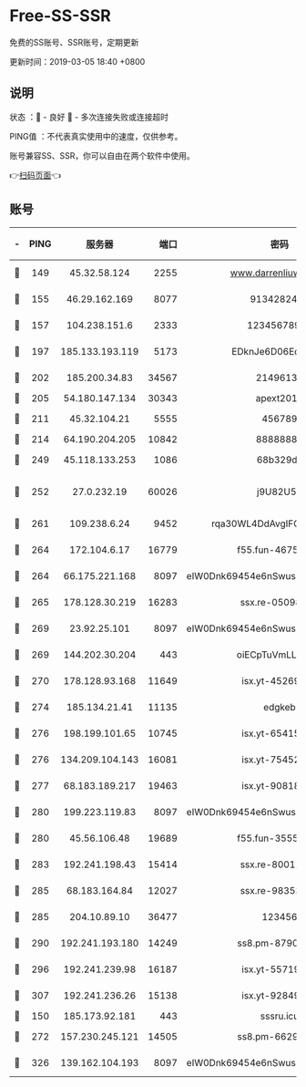 # Free-SS-SSR

免费的SS账号、SSR账号，定期更新

更新时间：2019-03-05 18:40 +0800

## 说明

状态     ：🙂 - 良好 🙁 - 多次连接失败或连接超时

PING值   ：不代表真实使用中的速度，仅供参考。

账号兼容SS、SSR，你可以自由在两个软件中使用。

👉[扫码页面](https://liesauer.github.io/free-ss-ssr.github.io/)👈

## 账号

|-|PING|服务器|端口|密码|加密方式|区域|
|:----:|:----:|:-----:|-----:|:----:|:----:|:----:|
|🙂|149|45.32.58.124|2255|www.darrenliuwei.com|aes-256-cfb|JP|
|🙂|155|46.29.162.169|8077|9134282479|aes-256-cfb|RU|
|🙂|157|104.238.151.6|2333|12345678900|aes-256-cfb|JP|
|🙂|197|185.133.193.119|5173|EDknJe6D06EoWDaw|aes-256-cfb|US|
|🙂|202|185.200.34.83|34567|21496138|aes-256-cfb|US|
|🙂|205|54.180.147.134|30343|apext2019|chacha20|KR|
|🙂|211|45.32.104.21|5555|456789|aes-256-cfb|SG|
|🙂|214|64.190.204.205|10842|88888888|rc4-md5|US|
|🙂|249|45.118.133.253|1086|68b329da|aes-256-cfb|SG|
|🙂|252|27.0.232.19|60026|j9U82U53|xchacha20-ietf-poly1305|HK|
|🙂|261|109.238.6.24|9452|rqa30WL4DdAvgIFG6Fs3znzTa|aes-256-cfb|FR|
|🙂|264|172.104.6.17|16779|f55.fun-46758883|aes-256-cfb|US|
|🙂|264|66.175.221.168|8097|eIW0Dnk69454e6nSwuspv9DmS201tQ0D|aes-256-cfb|US|
|🙂|265|178.128.30.219|16283|ssx.re-05098737|aes-256-cfb|SG|
|🙂|269|23.92.25.101|8097|eIW0Dnk69454e6nSwuspv9DmS201tQ0D|aes-256-cfb|US|
|🙂|269|144.202.30.204|443|oiECpTuVmLLxk4Ts|aes-256-cfb|US|
|🙂|270|178.128.93.168|11649|isx.yt-45269107|aes-256-cfb|SG|
|🙂|274|185.134.21.41|11135|edgkeb|aes-256-cfb|GB|
|🙂|276|198.199.101.65|10745|isx.yt-65415460|aes-256-cfb|US|
|🙂|276|134.209.104.143|16081|isx.yt-75452571|aes-256-cfb|SG|
|🙂|277|68.183.189.217|19463|isx.yt-90818322|aes-256-cfb|SG|
|🙂|280|199.223.119.83|8097|eIW0Dnk69454e6nSwuspv9DmS201tQ0D|aes-256-cfb|US|
|🙂|280|45.56.106.48|19689|f55.fun-35553896|aes-256-cfb|US|
|🙂|283|192.241.198.43|15414|ssx.re-80011853|aes-256-cfb|US|
|🙂|285|68.183.164.84|12027|ssx.re-98353695|aes-256-cfb|US|
|🙂|285|204.10.89.10|36477|123456|aes-256-cfb|US|
|🙂|290|192.241.193.180|14249|ss8.pm-87905446|aes-256-cfb|US|
|🙂|296|192.241.239.98|16187|isx.yt-55719199|aes-256-cfb|US|
|🙂|307|192.241.236.26|15138|isx.yt-92849961|aes-256-cfb|US|
|🙂|150|185.173.92.181|443|sssru.icu|rc4-md5|RU|
|🙂|272|157.230.245.121|14505|ss8.pm-66291298|aes-256-cfb|SG|
|🙂|326|139.162.104.193|8097|eIW0Dnk69454e6nSwuspv9DmS201tQ0D|aes-256-cfb|JP|
